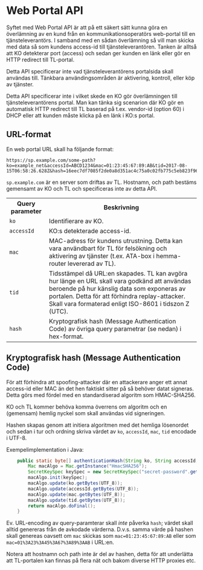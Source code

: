 # Web Portal API

Syftet med Web Portal API är att på ett säkert sätt kunna göra en överlämning av en kund från en kommunikationsoperatörs web-portal till en tjänsteleverantörs. I samband med en sådan överlämning så vill man skicka med data så som kundens access-id till tjänsteleverantören. Tanken är alltså att KO detekterar port (access) och sedan ger kunden en länk eller gör en HTTP redirect till TL-portal.

Detta API specificerar inte vad tjänsteleverantörens portalsida skall användas till. Tänkbara användingsområden är aktivering, kontroll, eller köp av tjänster.

Detta API specificerar inte i vilket skede en KO gör överlämningen till tjänsteleverantörens portal. Man kan tänka sig scenarion där KO gör en automatisk HTTP redirect till TL baserad på t.ex. vendor-id (option 60) i DHCP eller att kunden måste klicka på en länk i KO:s portal.

## URL-format

En web portal URL skall ha följande format:

	https://sp.example.com/some-path?ko=example_net&accessId=ABCD1234&mac=01:23:45:67:89:AB&tid=2017-08-15T06:58:26.628Z&hash=16eec7df7085f2de0a8d351ac4c75a0c02fb775c5eb823f96e6fb19bedaf65ed

`sp.example.com` är en server som driftas av TL. Hostnamn, och path bestäms gemensamt av KO och TL och specificeras inte av detta API.

<table>
	<tr>
		<th>Query parameter</th>
		<th>Beskrivning</th>
	</tr>
	<tr>
		<td>
			<code>ko</code>
		</td>
		<td>
			Identifierare av KO.
		</td>
	</tr>
	<tr>
		<td>
			<code>accessId</code>
		</td>
		<td>
			KO:s detekterade access-id.
		</td>
	</tr>
	<tr>
		<td>
			<code>mac</code>
		</td>
		<td>
			MAC-adress för kundens utrustning. Detta kan vara användbart för TL för felsökning och aktivering av tjänster (t.ex. ATA-box i hemma-router levererad av TL).
		</td>
	</tr>
	<tr>
		<td>
			<code>tid</code>
		</td>
		<td>
			Tidsstämpel då URL:en skapades. TL kan avgöra hur länge en URL skall vara godkänd att användas beroende på hur känslig data som exponeras av portalen. Detta för att förhindra replay-attacker. Skall vara formaterad enligt ISO-8601 i tidszon Z (UTC).
		</td>
	</tr>
	<tr>
		<td>
			<code>hash</code>
		</td>
		<td>
			Kryptografisk hash (Message Authentication Code) av övriga query parametrar (se nedan) i hex-format.
		</td>
	</tr>
</table>

## Kryptografisk hash (Message Authentication Code)

För att förhindra att spoofing-attacker där en attackerare anger ett annat access-id eller MAC än det hen faktiskt sitter på så behöver datat signeras. Detta görs med fördel med en standardiserad algoritm som HMAC-SHA256.

KO och TL kommer behöva komma överrens om algoritm och en (gemensam) hemlig nyckel som skall användas vid signeringen.

Hashen skapas genom att initiera algoritmen med det hemliga lösenordet och sedan i tur och ordning skriva värdet av `ko`, `accessId`, `mac`, `tid` encodade i UTF-8.

Exempelimplementation i Java:
```java
	public static byte[] authenticationHash(String ko, String accessId, String mac, String tid) throws NoSuchAlgorithmException, InvalidKeyException  {
		Mac macAlgo = Mac.getInstance("HmacSHA256");
		SecretKeySpec keySpec = new SecretKeySpec("secret-password".getBytes(UTF_8), "HmacSHA256");
		macAlgo.init(keySpec);
		macAlgo.update(ko.getBytes(UTF_8));
		macAlgo.update(accessId.getBytes(UTF_8));
		macAlgo.update(mac.getBytes(UTF_8));
		macAlgo.update(tid.getBytes(UTF_8));
		return macAlgo.doFinal();
	}
```

Ev. URL-encoding av query-paramterar skall *inte* påverka `hash`; värdet skall alltid genereras från de avkodade värderna. D.v.s. samma värde på hashen skall genereas oavsett om `mac` skickas som `mac=01:23:45:67:89:AB` eller som `mac=01%3A23%3A45%3A67%3A89%3AAB` i URL:en.

Notera att hostnamn och path inte är del av hashen, detta för att underlätta att TL-portalen kan finnas på flera nät och bakom diverse HTTP proxies etc.




